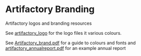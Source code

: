 # Artifactory Branding
Artifactory logos and branding resources

See [artifactory_logo](artifactory_logo) for the logo files it various colours.

See [Artifactory_brand.pdf](guides/Artifactory_brand.pdf) for a guide to colours and fonts and [artifactory_annualreport.pdf](guides/artifactory_annualreport.pdf) for an example annual report
